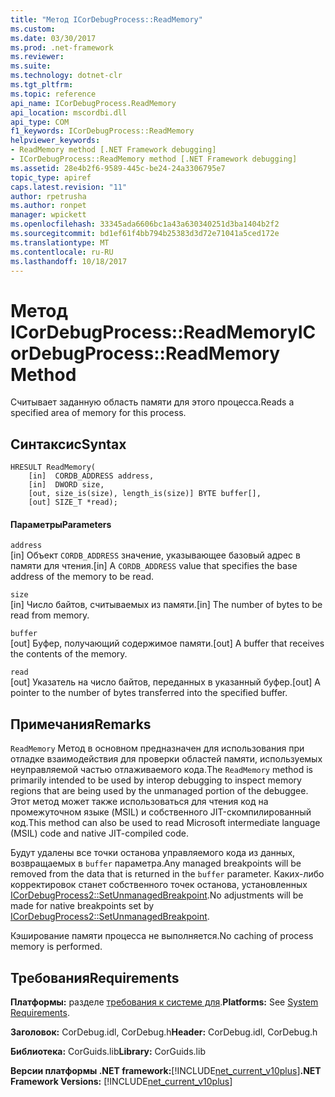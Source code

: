 ```yaml
---
title: "Метод ICorDebugProcess::ReadMemory"
ms.custom: 
ms.date: 03/30/2017
ms.prod: .net-framework
ms.reviewer: 
ms.suite: 
ms.technology: dotnet-clr
ms.tgt_pltfrm: 
ms.topic: reference
api_name: ICorDebugProcess.ReadMemory
api_location: mscordbi.dll
api_type: COM
f1_keywords: ICorDebugProcess::ReadMemory
helpviewer_keywords:
- ReadMemory method [.NET Framework debugging]
- ICorDebugProcess::ReadMemory method [.NET Framework debugging]
ms.assetid: 28e4b2f6-9589-445c-be24-24a3306795e7
topic_type: apiref
caps.latest.revision: "11"
author: rpetrusha
ms.author: ronpet
manager: wpickett
ms.openlocfilehash: 33345ada6606bc1a43a630340251d3ba1404b2f2
ms.sourcegitcommit: bd1ef61f4bb794b25383d3d72e71041a5ced172e
ms.translationtype: MT
ms.contentlocale: ru-RU
ms.lasthandoff: 10/18/2017
---
```

# <a name="icordebugprocessreadmemory-method"></a><span data-ttu-id="eb6d4-102">Метод ICorDebugProcess::ReadMemory</span><span class="sxs-lookup"><span data-stu-id="eb6d4-102">ICorDebugProcess::ReadMemory Method</span></span>
<span data-ttu-id="eb6d4-103">Считывает заданную область памяти для этого процесса.</span><span class="sxs-lookup"><span data-stu-id="eb6d4-103">Reads a specified area of memory for this process.</span></span>  
  
## <a name="syntax"></a><span data-ttu-id="eb6d4-104">Синтаксис</span><span class="sxs-lookup"><span data-stu-id="eb6d4-104">Syntax</span></span>  
  
```  
HRESULT ReadMemory(  
    [in]  CORDB_ADDRESS address,   
    [in]  DWORD size,  
    [out, size_is(size), length_is(size)] BYTE buffer[],  
    [out] SIZE_T *read);  
```  
  
#### <a name="parameters"></a><span data-ttu-id="eb6d4-105">Параметры</span><span class="sxs-lookup"><span data-stu-id="eb6d4-105">Parameters</span></span>  
 `address`  
 <span data-ttu-id="eb6d4-106">[in] Объект `CORDB_ADDRESS` значение, указывающее базовый адрес в памяти для чтения.</span><span class="sxs-lookup"><span data-stu-id="eb6d4-106">[in] A `CORDB_ADDRESS` value that specifies the base address of the memory to be read.</span></span>  
  
 `size`  
 <span data-ttu-id="eb6d4-107">[in] Число байтов, считываемых из памяти.</span><span class="sxs-lookup"><span data-stu-id="eb6d4-107">[in] The number of bytes to be read from memory.</span></span>  
  
 `buffer`  
 <span data-ttu-id="eb6d4-108">[out] Буфер, получающий содержимое памяти.</span><span class="sxs-lookup"><span data-stu-id="eb6d4-108">[out] A buffer that receives the contents of the memory.</span></span>  
  
 `read`  
 <span data-ttu-id="eb6d4-109">[out] Указатель на число байтов, переданных в указанный буфер.</span><span class="sxs-lookup"><span data-stu-id="eb6d4-109">[out] A pointer to the number of bytes transferred into the specified buffer.</span></span>  
  
## <a name="remarks"></a><span data-ttu-id="eb6d4-110">Примечания</span><span class="sxs-lookup"><span data-stu-id="eb6d4-110">Remarks</span></span>  
 <span data-ttu-id="eb6d4-111">`ReadMemory` Метод в основном предназначен для использования при отладке взаимодействия для проверки областей памяти, используемых неуправляемой частью отлаживаемого кода.</span><span class="sxs-lookup"><span data-stu-id="eb6d4-111">The `ReadMemory` method is primarily intended to be used by interop debugging to inspect memory regions that are being used by the unmanaged portion of the debuggee.</span></span> <span data-ttu-id="eb6d4-112">Этот метод может также использоваться для чтения код на промежуточном языке (MSIL) и собственного JIT-скомпилированный код.</span><span class="sxs-lookup"><span data-stu-id="eb6d4-112">This method can also be used to read Microsoft intermediate language (MSIL) code and native JIT-compiled code.</span></span>  
  
 <span data-ttu-id="eb6d4-113">Будут удалены все точки останова управляемого кода из данных, возвращаемых в `buffer` параметра.</span><span class="sxs-lookup"><span data-stu-id="eb6d4-113">Any managed breakpoints will be removed from the data that is returned in the `buffer` parameter.</span></span> <span data-ttu-id="eb6d4-114">Каких-либо корректировок станет собственного точек останова, установленных [ICorDebugProcess2::SetUnmanagedBreakpoint](../../../../docs/framework/unmanaged-api/debugging/icordebugprocess2-setunmanagedbreakpoint-method.md).</span><span class="sxs-lookup"><span data-stu-id="eb6d4-114">No adjustments will be made for native breakpoints set by [ICorDebugProcess2::SetUnmanagedBreakpoint](../../../../docs/framework/unmanaged-api/debugging/icordebugprocess2-setunmanagedbreakpoint-method.md).</span></span>  
  
 <span data-ttu-id="eb6d4-115">Кэширование памяти процесса не выполняется.</span><span class="sxs-lookup"><span data-stu-id="eb6d4-115">No caching of process memory is performed.</span></span>  
  
## <a name="requirements"></a><span data-ttu-id="eb6d4-116">Требования</span><span class="sxs-lookup"><span data-stu-id="eb6d4-116">Requirements</span></span>  
 <span data-ttu-id="eb6d4-117">**Платформы:** разделе [требования к системе для](../../../../docs/framework/get-started/system-requirements.md).</span><span class="sxs-lookup"><span data-stu-id="eb6d4-117">**Platforms:** See [System Requirements](../../../../docs/framework/get-started/system-requirements.md).</span></span>  
  
 <span data-ttu-id="eb6d4-118">**Заголовок:** CorDebug.idl, CorDebug.h</span><span class="sxs-lookup"><span data-stu-id="eb6d4-118">**Header:** CorDebug.idl, CorDebug.h</span></span>  
  
 <span data-ttu-id="eb6d4-119">**Библиотека:** CorGuids.lib</span><span class="sxs-lookup"><span data-stu-id="eb6d4-119">**Library:** CorGuids.lib</span></span>  
  
 <span data-ttu-id="eb6d4-120">**Версии платформы .NET framework:**[!INCLUDE[net_current_v10plus](../../../../includes/net-current-v10plus-md.md)]</span><span class="sxs-lookup"><span data-stu-id="eb6d4-120">**.NET Framework Versions:** [!INCLUDE[net_current_v10plus](../../../../includes/net-current-v10plus-md.md)]</span></span>
